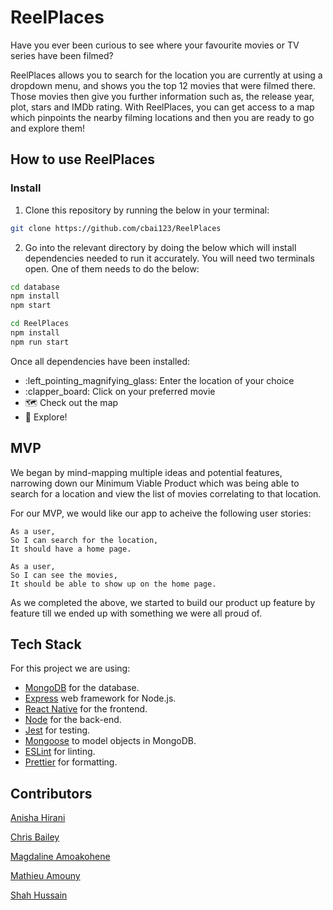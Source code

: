 # ReelPlaces

Have you ever been curious to see where your favourite movies or TV series have been filmed?

ReelPlaces allows you to search for the location you are currently at using a dropdown menu, and shows you the top 12 movies that were filmed there. Those movies then give you further information such as, the release year, plot, stars and IMDb rating. With ReelPlaces, you can get access to a map which pinpoints the nearby filming locations and then you are ready to go and explore them!

## How to use ReelPlaces
### Install 
1. Clone this repository by running the below in your terminal:
```bash
git clone https://github.com/cbai123/ReelPlaces
```

2. Go into the relevant directory by doing the below which will install dependencies needed to run it accurately. You will need two terminals open. One of them needs to do the below:
```bash
cd database
npm install
npm start
```
```bash
cd ReelPlaces 
npm install 
npm run start
```
Once all dependencies have been installed:
- :left_pointing_magnifying_glass: Enter the location of your choice 
- :clapper_board: Click on your preferred movie 
- :world_map: Check out the map 
- :round_pushpin: Explore!

## MVP
We began by mind-mapping multiple ideas and potential features, narrowing down our Minimum Viable Product which was being able to search for a location and view the list of movies correlating to that location.

For our MVP, we would like our app to acheive the following user stories:

```
As a user,
So I can search for the location, 
It should have a home page.  
```

```
As a user,
So I can see the movies,
It should be able to show up on the home page.
```
As we completed the above, we started to build our product up feature by feature till we ended up with something we were all proud of.

## Tech Stack

For this project we are using:

- [MongoDB](https://www.mongodb.com/) for the database.
- [Express](https://expressjs.com/) web framework for Node.js.
- [React Native](https://reactnative.dev/) for the frontend.
- [Node](https://nodejs.org/en/) for the back-end.
- [Jest](https://jestjs.io/) for testing.
- [Mongoose](https://mongoosejs.com) to model objects in MongoDB.
- [ESLint](https://eslint.org) for linting.
- [Prettier](https://prettier.io/) for formatting.

## Contributors
[Anisha Hirani](https://github.com/anisha-11) 

[Chris Bailey](https://github.com/cbai123) 

[Magdaline Amoakohene](https://github.com/Magdaline1) 

[Mathieu Amouny](https://github.com/m-codes)

[Shah Hussain](https://github.com/shussain894) 
